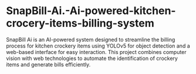 # SnapBill-Ai.-Ai-powered-kitchen-crocery-items-billing-system
SnapBill Ai is an AI-powered system designed to streamline the billing process for kitchen crockery items using YOLOv5 for object detection and a web-based interface for easy interaction. This project combines computer vision with web technologies to automate the identification of crockery items and generate bills efficiently.
